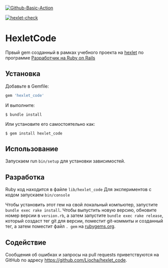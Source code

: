 [![Github-Basic-Action](https://github.com/Liocha/rails-project-lvl1/actions/workflows/main.yml/badge.svg)](https://github.com/Liocha/rails-project-lvl1/actions/workflows/main.yml)

[![hexlet-check](https://github.com/Liocha/rails-project-lvl1/actions/workflows/hexlet-check.yml/badge.svg)](https://github.com/Liocha/rails-project-lvl1/actions/workflows/hexlet-check.yml)

# HexletCode

Првый gem созданный в рамках учебного проекта на [hexlet](https://ru.hexlet.io/?ref=257626) по программе [Разработчик на Ruby on Rails](https://ru.hexlet.io/programs/rails?ref=257626)

## Установка

Добавьте в Gemfile:

```ruby
gem 'hexlet_code'
```

И выполните:

    $ bundle install

Или установите его самостоятельно как:

    $ gem install hexlet_code

## Использование

Запускаем  run `bin/setup` для установки зависимостей.

## Разработка

Ruby код находится в файле `lib/hexlet_code`
Для экспериментов с кодом запускаем `bin/console`

Чтобы установить этот гем на свой локальный компьютер, запустите `bundle exec rake install`. Чтобы выпустить новую версию, обновите номер версии в `version.rb`, а затем запустите `bundle exec rake release`, который создаст тег git для версии, поместит git-коммиты и созданный тег, а затем поместит файл `. gem` на [rubygems.org](https://rubygems.org). 

## Содействие

Сообщения об ошибках и запросы на pull requests приветствуются на GitHub по адресу https://github.com/Liocha/hexlet_code.
